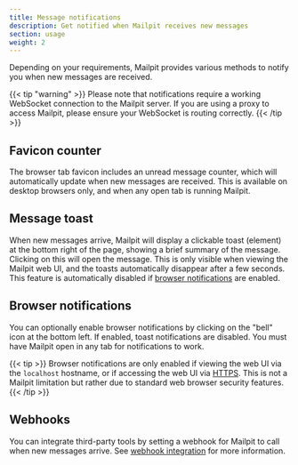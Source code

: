 ```yaml
---
title: Message notifications
description: Get notified when Mailpit receives new messages
section: usage
weight: 2
---
```


Depending on your requirements, Mailpit provides various methods to notify you when new messages are received.

{{< tip "warning" >}}
Please note that notifications require a working WebSocket connection to the Mailpit server. If you are using a proxy to access Mailpit, please ensure your WebSocket is routing correctly.
{{< /tip >}}

## Favicon counter

The browser tab favicon includes an unread message counter, which will automatically update when new messages are received. This is available on desktop browsers only, and when any open tab is running Mailpit.

## Message toast

When new messages arrive, Mailpit will display a clickable toast (element) at the bottom right of the page, showing a brief summary of the message. Clicking on this will open the message. This is only visible when viewing the Mailpit web UI, and the toasts automatically disappear after a few seconds. This feature is automatically disabled if [browser notifications](#browser-notifications) are enabled.

## Browser notifications

You can optionally enable browser notifications by clicking on the "bell" icon at the bottom left. If enabled, toast notifications are disabled. You must have Mailpit open in any tab for notifications to work.

{{< tip >}}
Browser notifications are only enabled if viewing the web UI via the `localhost` hostname, or if accessing the web UI via [HTTPS](/docs/configuration/http/). This is not a Mailpit limitation but rather due to standard web browser security features.
{{< /tip >}}

## Webhooks

You can integrate third-party tools by setting a webhook for Mailpit to call when new messages arrive. See [webhook integration](/docs/integration/webhook/) for more information.
